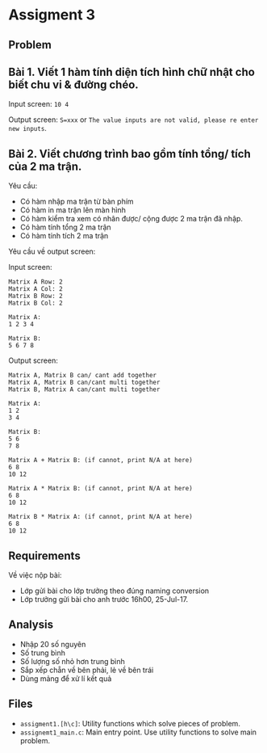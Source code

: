 # Assigment 3

## Problem

## Bài 1. Viết 1 hàm tính diện tích hình chữ nhật cho biết chu vi & đường chéo.

Input screen:
`10 4`

Output screen:
`S=xxx`
or `The value inputs are not valid, please re enter new inputs`.

## Bài 2. Viết chương trình bao gồm tính tổng/ tích của 2 ma trận.
Yêu cầu:
- Có hàm nhập ma trận từ bàn phím
- Có hàm in ma trận lên màn hình
- Có hàm kiểm tra xem có nhân được/ cộng được 2 ma trận đã nhập.
- Có hàm tính tổng 2 ma trận
- Có hàm tính tích 2 ma trận

Yêu cầu về output screen:

Input screen:
```
Matrix A Row: 2
Matrix A Col: 2
Matrix B Row: 2
Matrix B Col: 2

Matrix A:
1 2 3 4

Matrix B:
5 6 7 8
```

Output screen:
```
Matrix A, Matrix B can/ cant add together
Matrix A, Matrix B can/cant multi together
Matrix B, Matrix A can/cant multi together

Matrix A:
1 2
3 4

Matrix B:
5 6
7 8

Matrix A + Matrix B: (if cannot, print N/A at here)
6 8
10 12

Matrix A * Matrix B: (if cannot, print N/A at here)
6 8
10 12

Matrix B * Matrix A: (if cannot, print N/A at here)
6 8
10 12
```

## Requirements

Về việc nộp bài:
- Lớp gửi bài cho lớp trưởng theo đúng naming conversion
- Lớp trưởng gửi bài cho anh trước 16h00, 25-Jul-17.

## Analysis

- Nhập 20 số nguyên
- Số trung bình
- Số lượng số nhỏ hơn trung bình
- Sắp xếp chẵn về bên phải, lẻ về bên trái
- Dùng mảng để xử lí kết quả

## Files

- `assigment1.[h\c]`: Utility functions which solve pieces of problem.
- `assignemt1_main.c`: Main entry point. Use utility functions to solve main
problem.